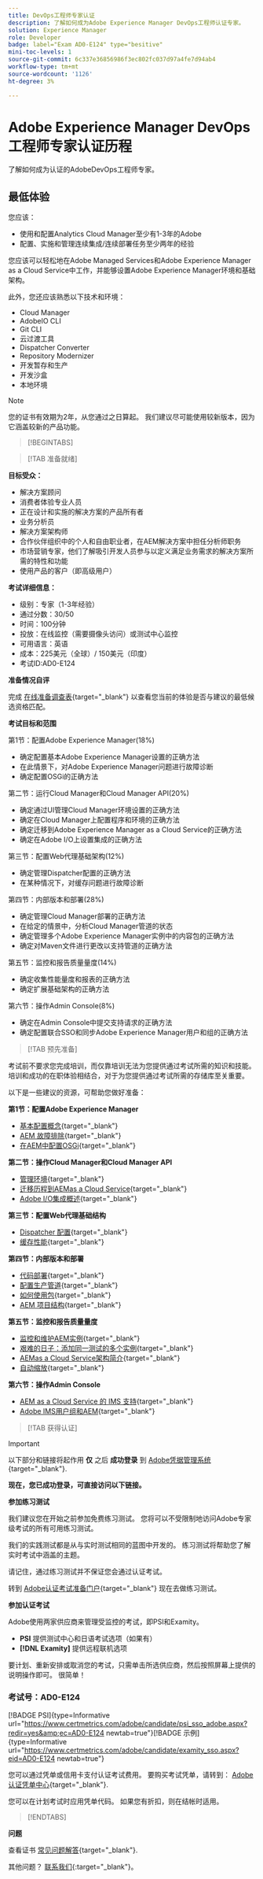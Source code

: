```yaml
---
title: DevOps工程师专家认证
description: 了解如何成为Adobe Experience Manager DevOps工程师认证专家。
solution: Experience Manager
role: Developer
badge: label="Exam AD0-E124" type="besitive"
mini-toc-levels: 1
source-git-commit: 6c337e36856986f3ec802fc037d97a4fe7d94ab4
workflow-type: tm+mt
source-wordcount: '1126'
ht-degree: 3%

---
```


# Adobe Experience Manager DevOps工程师专家认证历程

了解如何成为认证的AdobeDevOps工程师专家。

## 最低体验

您应该：

* 使用和配置Analytics Cloud Manager至少有1-3年的Adobe
* 配置、实施和管理连续集成/连续部署任务至少两年的经验

您应该可以轻松地在Adobe Managed Services和Adobe Experience Manager as a Cloud Service中工作，并能够设置Adobe Experience Manager环境和基础架构。

此外，您还应该熟悉以下技术和环境：

* Cloud Manager
* AdobeIO CLI
* Git CLI
* 云过渡工具
* Dispatcher Converter
* Repository Modernizer
* 开发暂存和生产
* 开发沙盒
* 本地环境

>[!NOTE]
>
>您的证书有效期为2年，从您通过之日算起。 我们建议尽可能使用较新版本，因为它涵盖较新的产品功能。

>[!BEGINTABS]

>[!TAB 准备就绪]

**目标受众：**

* 解决方案顾问
* 消费者体验专业人员
* 正在设计和实施的解决方案的产品所有者
* 业务分析员
* 解决方案架构师
* 合作伙伴组织中的个人和自由职业者，在AEM解决方案中担任分析师职务
* 市场营销专家，他们了解吸引开发人员参与以定义满足业务需求的解决方案所需的特性和功能
* 使用产品的客户（即高级用户）

**考试详细信息：**

* 级别：专家（1-3年经验）
* 通过分数：30/50
* 时间：100分钟
* 投放：在线监控（需要摄像头访问）或测试中心监控
* 可用语言：英语
* 成本：225美元（全球）/ 150美元（印度）
* 考试ID:AD0-E124

**准备情况自评**

完成 [在线准备调查表](https://scorpion.caveon.com/launchpad/ad-q-e129-readiness-questionnaire-for-adobe-aem-assets-developer-professional-exam-copy-ejk3tx/ad-q-e124-readiness-questionnaire-for-adobe-aem-devops-engineer-expert-exam){target="_blank"} 以查看您当前的体验是否与建议的最低候选资格匹配。

**考试目标和范围**

第1节：配置Adobe Experience Manager(18%)

* 确定配置基本Adobe Experience Manager设置的正确方法
* 在此情景下，对Adobe Experience Manager问题进行故障诊断
* 确定配置OSGi的正确方法

第二节：运行Cloud Manager和Cloud Manager API(20%)

* 确定通过UI管理Cloud Manager环境设置的正确方法
* 确定在Cloud Manager上配置程序和环境的正确方法
* 确定迁移到Adobe Experience Manager as a Cloud Service的正确方法
* 确定在Adobe I/O上设置集成的正确方法

第三节：配置Web代理基础架构(12%)

* 确定管理Dispatcher配置的正确方法
* 在某种情况下，对缓存问题进行故障诊断

第四节：内部版本和部署(28%)

* 确定管理Cloud Manager部署的正确方法
* 在给定的情景中，分析Cloud Manager管道的状态
* 确定管理多个Adobe Experience Manager实例中的内容包的正确方法
* 确定对Maven文件进行更改以支持管道的正确方法

第五节：监控和报告质量量度(14%)

* 确定收集性能量度和报表的正确方法
* 确定扩展基础架构的正确方法

第六节：操作Admin Console(8%)

* 确定在Admin Console中提交支持请求的正确方法
* 确定配置联合SSO和同步Adobe Experience Manager用户和组的正确方法

>[!TAB 预先准备]

考试前不要求您完成培训，而仅靠培训无法为您提供通过考试所需的知识和技能。 培训和成功的在职体验相结合，对于为您提供通过考试所需的存储库至关重要。

以下是一些建议的资源，可帮助您做好准备：

**第1节：配置Adobe Experience Manager**

* [基本配置概念](https://experienceleague.adobe.com/docs/experience-manager-64/deploying/configuring/configuring.html?lang=en){target="_blank"}
* [AEM 故障排除](https://experienceleague.adobe.com/docs/experience-manager-65/administering/operations/troubleshoot.html?lang=en){target="_blank"}
* [在AEM中配置OSGi](https://experienceleague.adobe.com/docs/experience-manager-65/deploying/configuring/configuring-osgi.html?lang=en){target="_blank"}

**第二节：操作Cloud Manager和Cloud Manager API**

* [管理环境](https://experienceleague.adobe.com/docs/experience-manager-cloud-service/content/implementing/using-cloud-manager/manage-environments.html?lang=zh-Hans){target="_blank"}
* [迁移历程到AEMas a Cloud Service](https://experienceleague.adobe.com/docs/experience-manager-cloud-service/content/migration-journey/getting-started.html?lang=en){target="_blank"}
* [Adobe I/O集成概述](https://experienceleague.adobe.com/docs/places/using/web-service-api/adobe-i-o-integration.html?lang=en){target="_blank"}

**第三节：配置Web代理基础结构**

* [Dispatcher 配置](https://experienceleague.adobe.com/docs/experience-manager-cloud-manager/content/getting-started/dispatcher-configurations.html?lang=en){target="_blank"}
* [缓存性能](https://experienceleague.adobe.com/docs/experience-manager-cloud-service/content/forms/troubleshooting-aem-forms-cloud-service/troubleshooting-caching-performance.html?lang=en){target="_blank"}

**第四节：内部版本和部署**

* [代码部署](https://experienceleague.adobe.com/docs/experience-manager-cloud-manager/content/using/code-deployment.html?lang=en){target="_blank"}
* [配置生产管道](https://experienceleague.adobe.com/docs/experience-manager-cloud-manager/content/using/pipelines/production-pipelines.html?lang=en){target="_blank"}
* [如何使用包](https://experienceleague.adobe.com/docs/experience-manager-64/administering/contentmanagement/package-manager.html?lang=zh-Hans){target="_blank"}
* [AEM 项目结构](https://experienceleague.adobe.com/docs/experience-manager-cloud-service/content/implementing/developing/aem-project-content-package-structure.html?lang=en){target="_blank"}

**第五节：监控和报告质量量度**

* [监控和维护AEM实例](https://experienceleague.adobe.com/docs/experience-manager-65/deploying/configuring/monitoring-and-maintaining.html#using-rlog-jar-to-find-requests-with-long-duration-times){target="_blank"}
* [艰难的日子：添加同一测试的多个实例](https://experienceleague.adobe.com/docs/experience-manager-65/developing/testing/tough-day.html?lang=en#adding-multiple-instances-of-the-same-test){target="_blank"}
* [AEMas a Cloud Service架构简介](https://experienceleague.adobe.com/docs/experience-manager-cloud-service/core-concepts/architecture.html?lang=en){target="_blank"}
* [自动缩放](https://experienceleague.adobe.com/docs/experience-manager-cloud-manager/content/introduction.html?lang=en#autoscaling){target="_blank"}

**第六节：操作Admin Console**

* [AEM as a Cloud Service 的 IMS 支持](https://experienceleague.adobe.com/docs/experience-manager-cloud-service/security/ims-support.html?lang=en#accessing-cloud-manager){target="_blank"}
* [Adobe IMS用户组和AEM](https://experienceleague.adobe.com/docs/experience-manager-learn/cloud-service/accessing/adobe-ims-user-groups.html?lang=en){target="_blank"}

>[!TAB 获得认证]

>[!IMPORTANT]
>
>以下部分和链接将起作用 **仅**  之后 **成功登录** 到 [Adobe凭据管理系统](http://www.certmetrics.com/adobe){target="_blank"}.


**现在，您已成功登录，可直接访问以下链接。**

**参加练习测试**

我们建议您在开始之前参加免费练习测试。 您将可以不受限制地访问Adobe专家级考试的所有可用练习测试。

我们的实践测试都是从与实时测试相同的蓝图中开发的。 练习测试将帮助您了解实时考试中涵盖的主题。

请记住，通过练习测试并不保证您会通过认证考试。

转到 [Adobe认证考试准备门户](https://www.certmetrics.com/adobe/candidate/gmetrix_sso.aspx){target="_blank"} 现在去做练习测试。

**参加认证考试**

Adobe使用两家供应商来管理受监控的考试，即PSI和Examity。

* **PSI** 提供测试中心和日语考试选项（如果有）
* **[!DNL Examity]** 提供远程联机选项

要计划、重新安排或取消您的考试，只需单击所选供应商，然后按照屏幕上提供的说明操作即可。 很简单！

### 考试号：AD0-E124

[!BADGE PSI]{type=Informative url="https://www.certmetrics.com/adobe/candidate/psi_sso_adobe.aspx?redir=yes&amp;ec=AD0-E124 newtab=true"}[!BADGE 示例]{type=Informative url="https://www.certmetrics.com/adobe/candidate/examity_sso.aspx?eid=AD0-E124 newtab=true"}

您可以通过凭单或信用卡支付认证考试费用。 要购买考试凭单，请转到： [Adobe认证凭单中心](https://market.xvoucher.com/adobe/global){target="_blank"}.

您可以在计划考试时应用凭单代码。 如果您有折扣，则在结帐时适用。

>[!ENDTABS]

**问题**

查看证书 [常见问题解答](https://experienceleague.adobe.com/docs/certification/certification/faq.html?lang=en){target="_blank"}.

其他问题？ [联系我们](mailto:certif@adobe.com){:target=&quot;_blank&quot;}。
